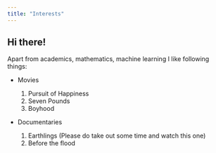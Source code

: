 ```yaml
---
title: "Interests"
---
```


## Hi there!

Apart from academics, mathematics, machine learning I like following things:

- Movies
	1. Pursuit of Happiness
	2. Seven Pounds
	3. Boyhood

- Documentaries
	1. Earthlings (Please do take out some time and watch this one)
	2. Before the flood
